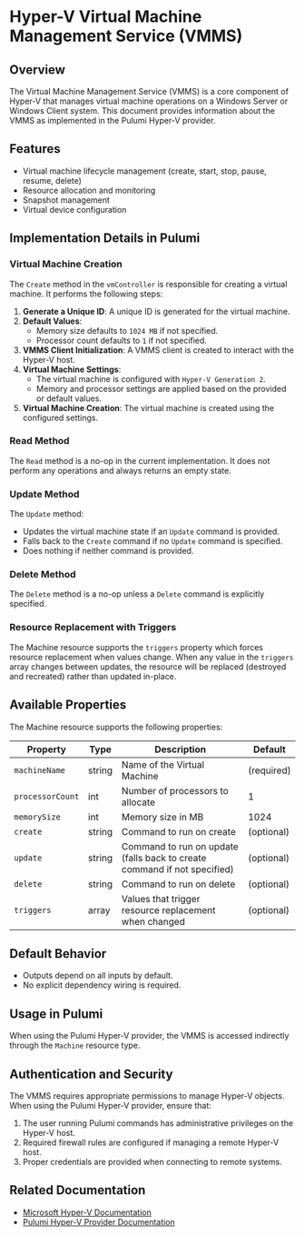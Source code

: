 # Hyper-V Virtual Machine Management Service (VMMS)

## Overview

The Virtual Machine Management Service (VMMS) is a core component of Hyper-V that manages virtual machine operations on a Windows Server or Windows Client system. This document provides information about the VMMS as implemented in the Pulumi Hyper-V provider.

## Features

- Virtual machine lifecycle management (create, start, stop, pause, resume, delete)
- Resource allocation and monitoring
- Snapshot management
- Virtual device configuration

## Implementation Details in Pulumi

### Virtual Machine Creation

The `Create` method in the `vmController` is responsible for creating a virtual machine. It performs the following steps:

1. **Generate a Unique ID**: A unique ID is generated for the virtual machine.
2. **Default Values**:
   - Memory size defaults to `1024 MB` if not specified.
   - Processor count defaults to `1` if not specified.
3. **VMMS Client Initialization**: A VMMS client is created to interact with the Hyper-V host.
4. **Virtual Machine Settings**:
   - The virtual machine is configured with `Hyper-V Generation 2`.
   - Memory and processor settings are applied based on the provided or default values.
5. **Virtual Machine Creation**: The virtual machine is created using the configured settings.

### Read Method

The `Read` method is a no-op in the current implementation. It does not perform any operations and always returns an empty state.

### Update Method

The `Update` method:

- Updates the virtual machine state if an `Update` command is provided.
- Falls back to the `Create` command if no `Update` command is specified.
- Does nothing if neither command is provided.

### Delete Method

The `Delete` method is a no-op unless a `Delete` command is explicitly specified.

### Resource Replacement with Triggers

The Machine resource supports the `triggers` property which forces resource replacement when values change. When any value in the `triggers` array changes between updates, the resource will be replaced (destroyed and recreated) rather than updated in-place.

## Available Properties

The Machine resource supports the following properties:

| Property | Type | Description | Default |
|----------|------|-------------|---------|
| `machineName` | string | Name of the Virtual Machine | (required) |
| `processorCount` | int | Number of processors to allocate | 1 |
| `memorySize` | int | Memory size in MB | 1024 |
| `create` | string | Command to run on create | (optional) |
| `update` | string | Command to run on update (falls back to create command if not specified) | (optional) |
| `delete` | string | Command to run on delete | (optional) |
| `triggers` | array | Values that trigger resource replacement when changed | (optional) |

## Default Behavior

- Outputs depend on all inputs by default.
- No explicit dependency wiring is required.

## Usage in Pulumi

When using the Pulumi Hyper-V provider, the VMMS is accessed indirectly through the `Machine` resource type.

## Authentication and Security

The VMMS requires appropriate permissions to manage Hyper-V objects. When using the Pulumi Hyper-V provider, ensure that:

1. The user running Pulumi commands has administrative privileges on the Hyper-V host.
2. Required firewall rules are configured if managing a remote Hyper-V host.
3. Proper credentials are provided when connecting to remote systems.

## Related Documentation

- [Microsoft Hyper-V Documentation](https://docs.microsoft.com/en-us/windows-server/virtualization/hyper-v/hyper-v-on-windows-server)
- [Pulumi Hyper-V Provider Documentation](https://www.pulumi.com/registry/packages/hyperv/)
